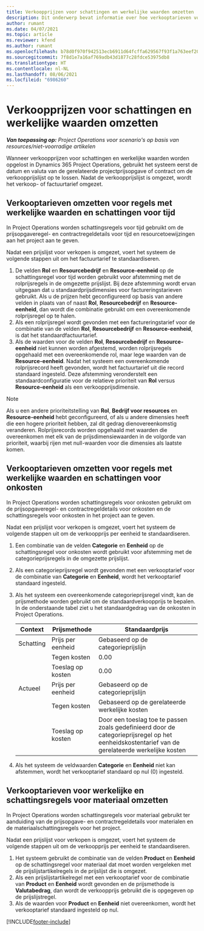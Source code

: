 ```yaml
---
title: Verkoopprijzen voor schattingen en werkelijke waarden omzetten
description: Dit onderwerp bevat informatie over hoe verkooptarieven voor schattingen en werkelijke waarden worden omgezet.
author: rumant
ms.date: 04/07/2021
ms.topic: article
ms.reviewer: kfend
ms.author: rumant
ms.openlocfilehash: b78d0f970f942513ecb6911d64fcffa629567f93f1a763eef20ca168080e4d02
ms.sourcegitcommit: 7f8d1e7a16af769adb43d1877c28fdce53975db8
ms.translationtype: HT
ms.contentlocale: nl-NL
ms.lasthandoff: 08/06/2021
ms.locfileid: "6986260"
---
```

# <a name="resolve-sales-prices-for-estimates-and-actuals"></a>Verkoopprijzen voor schattingen en werkelijke waarden omzetten

_**Van toepassing op:** Project Operations voor scenario's op basis van resources/niet-voorradige artikelen_

Wanneer verkoopprijzen voor schattingen en werkelijke waarden worden opgelost in Dynamics 365 Project Operations, gebruikt het systeem eerst de datum en valuta van de gerelateerde projectprijsopgave of contract om de verkoopprijslijst op te lossen. Nadat de verkoopprijslijst is omgezet, wordt het verkoop- of factuurtarief omgezet.

## <a name="resolve-sales-rates-on-actual-and-estimate-lines-for-time"></a>Verkooptarieven omzetten voor regels met werkelijke waarden en schattingen voor tijd

In Project Operations worden schattingsregels voor tijd gebruikt om de prijsopgaveregel- en contractregeldetails voor tijd en resourcetoewijzingen aan het project aan te geven.

Nadat een prijslijst voor verkopen is omgezet, voert het systeem de volgende stappen uit om het factuurtarief te standaardiseren.

1. De velden **Rol** en **Resourcebedrijf** en **Resource-eenheid** op de schattingsregel voor tijd worden gebruikt voor afstemming met de rolprijsregels in de omgezette prijslijst. Bij deze afstemming wordt ervan uitgegaan dat u standaardprijsdimensies voor factureringstarieven gebruikt. Als u de prijzen hebt geconfigureerd op basis van andere velden in plaats van of naast **Rol**, **Resourcebedrijf** en **Resource-eenheid**, dan wordt die combinatie gebruikt om een overeenkomende rolprijsregel op te halen.
2. Als een rolprijsregel wordt gevonden met een factureringstarief voor de combinatie van de velden **Rol**, **Resourcebedrijf** en **Resource-eenheid**, is dat het standaardfactuurtarief.
3. Als de waarden voor de velden **Rol**, **Resourcebedrijf** en **Resource-eenheid** niet kunnen worden afgestemd, worden rolprijsregels opgehaald met een overeenkomende rol, maar lege waarden van de **Resource-eenheid**. Nadat het systeem een overeenkomende rolprijsrecord heeft gevonden, wordt het factuurtarief uit die record standaard ingesteld. Deze afstemming veronderstelt een standaardconfiguratie voor de relatieve prioriteit van **Rol** versus **Resource-eenheid** als een verkoopprijsdimensie.

> [!NOTE]
> Als u een andere prioriteitstelling van **Rol**, **Bedrijf voor resources** en **Resource-eenheid** hebt geconfigureerd, of als u andere dimensies heeft die een hogere prioriteit hebben, zal dit gedrag dienovereenkomstig veranderen. Rolprijsrecords worden opgehaald met waarden die overeenkomen met elk van de prijsdimensiewaarden in de volgorde van prioriteit, waarbij rijen met null-waarden voor die dimensies als laatste komen.

## <a name="resolve-sales-rates-on-actual-and-estimate-lines-for-expense"></a>Verkooptarieven omzetten voor regels met werkelijke waarden en schattingen voor onkosten

In Project Operations worden schattingsregels voor onkosten gebruikt om de prijsopgaveregel- en contractregeldetails voor onkosten en de schattingsregels voor onkosten in het project aan te geven.

Nadat een prijslijst voor verkopen is omgezet, voert het systeem de volgende stappen uit om de verkoopprijs per eenheid te standaardiseren.

1. Een combinatie van de velden **Categorie** en **Eenheid** op de schattingsregel voor onkosten wordt gebruikt voor afstemming met de categorieprijsregels in de omgezette prijslijst.
2. Als een categorieprijsregel wordt gevonden met een verkooptarief voor de combinatie van **Categorie** en **Eenheid**, wordt het verkooptarief standaard ingesteld.
3. Als het systeem een overeenkomende categorieprijsregel vindt, kan de prijsmethode worden gebruikt om de standaardverkoopprijs te bepalen. In de onderstaande tabel ziet u het standaardgedrag van de onkosten in Project Operations.

    | Context | Prijsmethode | Standaardprijs |
    | --- | --- | --- |
    | Schatting | Prijs per eenheid | Gebaseerd op de categorieprijslijn |
    | &nbsp; | Tegen kosten | 0.00 |
    | &nbsp; | Toeslag op kosten | 0.00 |
    | Actueel | Prijs per eenheid | Gebaseerd op de categorieprijslijn |
    | &nbsp; | Tegen kosten | Gebaseerd op de gerelateerde werkelijke kosten |
    | &nbsp; | Toeslag op kosten | Door een toeslag toe te passen zoals gedefinieerd door de categorieprijsregel op het eenheidskostentarief van de gerelateerde werkelijke kosten |

4. Als het systeem de veldwaarden **Categorie** en **Eenheid** niet kan afstemmen, wordt het verkooptarief standaard op nul (0) ingesteld.

## <a name="resolve-sales-rates-on-actual-and-estimate-lines-for-material"></a>Verkooptarieven voor werkelijke en schattingsregels voor materiaal omzetten

In Project Operations worden schattingsregels voor materiaal gebruikt ter aanduiding van de prijsopgave- en contractregeldetails voor materialen en de materiaalschattingsregels voor het project.

Nadat een prijslijst voor verkopen is omgezet, voert het systeem de volgende stappen uit om de verkoopprijs per eenheid te standaardiseren.

1. Het systeem gebruikt de combinatie van de velden **Product** en **Eenheid** op de schattingsregel voor materiaal dat moet worden vergeleken met de prijslijstartikelregels in de prijslijst die is omgezet.
2. Als een prijslijstartikelregel met een verkooptarief voor de combinatie van **Product** en **Eenheid** wordt gevonden en de prijsmethode is **Valutabedrag**, dan wordt de verkoopprijs gebruikt die is opgegeven op de prijslijstregel.
3. Als de waarden voor **Product** en **Eenheid** niet overeenkomen, wordt het verkooptarief standaard ingesteld op nul.



[!INCLUDE[footer-include](../includes/footer-banner.md)]
